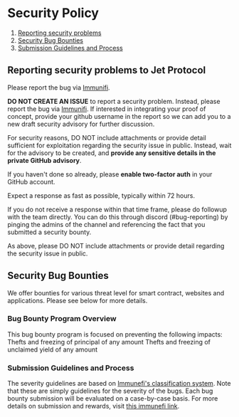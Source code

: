# Security Policy

1. [Reporting security problems](#reporting)
2. [Security Bug Bounties](#bounty)
3. [Submission Guidelines and Process](#process)

<a name="reporting"></a>

## Reporting security problems to Jet Protocol

Please report the bug via [Immunifi](https://immunefi.com/bounty/jetprotocol/).

**DO NOT CREATE AN ISSUE** to report a security problem. Instead, please report the bug via [Immunifi](https://immunefi.com/bounty/jetprotocol/). If interested in integrating your proof of concept, provide your github username in the report so we can add you
to a new draft security advisory for further discussion.

For security reasons, DO NOT include attachments or provide detail sufficient for exploitation regarding the security issue in public. Instead, wait for the advisory to be created, and **provide any sensitive details in the private GitHub advisory**.

If you haven't done so already, please **enable two-factor auth** in your GitHub account.

Expect a response as fast as possible, typically within 72 hours.

If you do not receive a response within that time frame, please do followup with the team directly. You can do this through discord (#bug-reporting) by pinging the admins of the channel and referencing the fact that you submitted a security bounty.

As above, please DO NOT include attachments or provide detail regarding the security issue in public.

<a name="reporting"></a>

## Security Bug Bounties

We offer bounties for various threat level for smart contract, websites and applications. Please see below for more details.

### Bug Bounty Program Overview

This bug bounty program is focused on preventing the following impacts:
Thefts and freezing of principal of any amount
Thefts and freezing of unclaimed yield of any amount

<a name="process"></a>

### Submission Guidelines and Process

The severity guidelines are based on [Immunefi's classification system](https://immunefi.com/severity-updated/).
Note that these are simply guidelines for the severity of the bugs. Each bug bounty submission will be evaluated on a case-by-case basis.
For more details on submission and rewards, visit [this immunefi link](https://immunefi.com/bounty/jetprotocol/).
